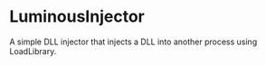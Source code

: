 # LuminousInjector
A simple DLL injector that injects a DLL into another process using LoadLibrary.
